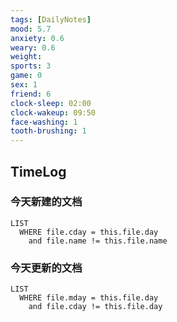 ```yaml
---
tags: [DailyNotes]
mood: 5.7
anxiety: 0.6
weary: 0.6
weight:
sports: 3
game: 0
sex: 1
friend: 6
clock-sleep: 02:00
clock-wakeup: 09:50
face-washing: 1
tooth-brushing: 1
---
```


## TimeLog


### 今天新建的文档
```dataview
LIST 
  WHERE file.cday = this.file.day
    and file.name != this.file.name
```

### 今天更新的文档
```dataview
LIST
  WHERE file.mday = this.file.day
    and file.cday != this.file.day
```
